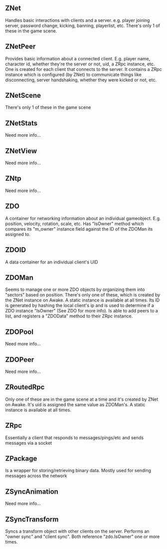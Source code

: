## ZNet

Handles basic interactions with clients and a server. e.g. player joining server, password change, kicking, banning, playerlist, etc. There's only 1 of these in the game scene.

## ZNetPeer

Provides basic information about a connected client. E.g. player name, character id, whether they're the server or not, uid, a ZRpc instance, etc. One is created for each client that connects to the server. It contains a ZRpc instance which is configured (by ZNet) to communicate things like disconnecting, server handshaking, whether they were kicked or not, etc.

## ZNetScene

There's only 1 of these in the game scene

## ZNetStats

Need more info...

## ZNetView

Need more info...

## ZNtp

Need more info...

## ZDO

A container for networking information about an individual gameobject. E.g. position, velocity, rotation, scale, etc. Has "IsOwner" method which compares its "m_owner" instance field against the ID of the ZDOMan its assigned to.

## ZDOID

A data container for an individual client's UID

## ZDOMan

Seems to manage one or more ZDO objects by organizing them into "sectors" based on position. There's only one of these, which is created by the ZNet instance on Awake. A static instance is available at all times. Its ID is generated by hashing the local client's ip and is used to determine if a ZDO instance "IsOwner" (See ZDO for more info). Is able to add peers to a list, and registers a "ZDOData" method to their ZRpc instance.

## ZDOPool

Need more info...

## ZDOPeer

Need more info...

## ZRoutedRpc

Only one of these are in the game scene at a time and it's created by ZNet on Awake. It's uid is assigned the same value as ZDOMan's. A static instance is available at all times.

## ZRpc

Essentially a client that responds to messages/pings/etc and sends messages via a socket

## ZPackage

Is a wrapper for storing/retrieving binary data. Mostly used for sending messages across the network

## ZSyncAnimation

Need more info...

## ZSyncTransform

Syncs a transform object with other clients on the server. Performs an "owner sync" and "client sync". Both reference "zdo.IsOwner" one or more times.